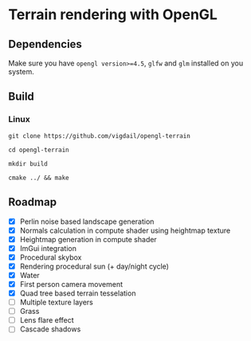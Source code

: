 # Terrain rendering with OpenGL

## Dependencies

Make sure you have ```opengl version>=4.5```, ```glfw``` and ```glm``` installed on you system.

## Build
### Linux
```git clone https://github.com/vigdail/opengl-terrain```

```cd opengl-terrain```

```mkdir build```

```cmake ../ && make```

## Roadmap

- [x] Perlin noise based landscape generation
- [x] Normals calculation in compute shader using heightmap texture
- [x] Heightmap generation in compute shader
- [x] ImGui integration
- [x] Procedural skybox
- [x] Rendering procedural sun (+ day/night cycle)
- [x] Water
- [x] First person camera movement
- [x] Quad tree based terrain tesselation
- [ ] Multiple texture layers
- [ ] Grass
- [ ] Lens flare effect
- [ ] Cascade shadows

